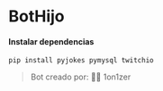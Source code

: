 # BotHijo

#### Instalar dependencias
```
pip install pyjokes pymysql twitchio
```

> Bot creado por: 🧑‍💻 1on1zer